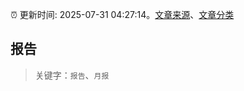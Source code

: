 :alarm_clock: 更新时间: 2025-07-31 04:27:14。[文章来源](/README.md)、[文章分类](/TAGS.md)

## 报告


> 关键字：`报告`、`月报`



